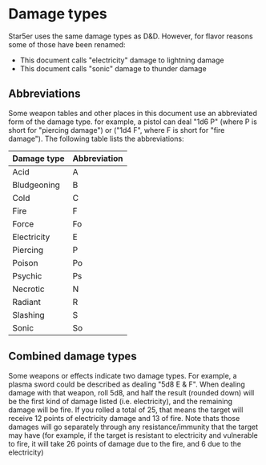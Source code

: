# Damage types

Star5er uses the same damage types as D&D. However, for flavor reasons some of those have been renamed:

* This document calls "electricity" damage to lightning damage
* This document calls "sonic" damage to thunder damage

## Abbreviations

Some weapon tables and other places in this document use an abbreviated form of the damage type. for example, a pistol can
deal "1d6 P" (where P is short for "piercing damage") or ("1d4 F", where F is short for "fire damage"). The following table
lists the abbreviations:

|Damage type|Abbreviation|
|-----------|------------|
|Acid|A|
|Bludgeoning|B|
|Cold|C|
|Fire|F|
|Force|Fo|
|Electricity|E|
|Piercing|P|
|Poison|Po|
|Psychic|Ps|
|Necrotic|N|
|Radiant|R|
|Slashing|S|
|Sonic|So|

## Combined damage types

Some weapons or effects indicate two damage types. For example, a plasma sword could be described as dealing "5d8 E & F".
When dealing damage with that weapon, roll 5d8, and half the result (rounded down) will be the first kind of damage listed
(i.e. electricity), and the remaining damage will be fire. If you rolled a total of 25, that means the target will receive
12 points of electricity damage and 13 of fire. Note thats those damages will go separately through any resistance/immunity
that the target may have (for example, if the target is resistant to electricity and vulnerable to fire, it will take 26 points
of damage due to the fire, and 6 due to the electricity)
